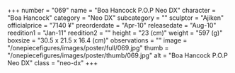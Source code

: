 +++
number = "069"
name = "Boa Hancock P.O.P Neo DX"
character = "Boa Hancock"
category = "Neo DX"
subcategory = ""
sculptor = "Ajiken"
officialprice = "7140 ¥"
preorderdate = "Apr-10"
releasedate = "Aug-10"
reedition1 = "Jan-11"
reedition2 = ""
height = "23 (cm)"
weight = "597 (g)"
boxsize = "30.5 x 21.5 x 16.4 (cm)"
observations = ""
image = "/onepiecefigures/images/poster/full/069.jpg"
thumb = "/onepiecefigures/images/poster/thumb/069.jpg"
alt = "Boa Hancock P.O.P Neo DX"
class = "neo-dx"
+++
